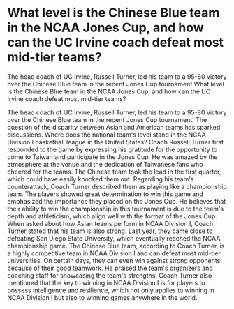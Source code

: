 # What level is the Chinese Blue team in the NCAA Jones Cup, and how can the UC Irvine coach defeat most mid-tier teams?

The head coach of UC Irvine, Russell Turner, led his team to a 95-80 victory over the Chinese Blue team in the recent Jones Cup tournament 
  What level is the Chinese Blue team in the NCAA Jones Cup, and how can the UC Irvine coach defeat most mid-tier teams?

The head coach of UC Irvine, Russell Turner, led his team to a 95-80 victory over the Chinese Blue team in the recent Jones Cup tournament. The question of the disparity between Asian and American teams has sparked discussions. Where does the national team's level stand in the NCAA Division I basketball league in the United States? Coach Russell Turner first responded to the game by expressing his gratitude for the opportunity to come to Taiwan and participate in the Jones Cup. He was amazed by the atmosphere at the venue and the dedication of Taiwanese fans who cheered for the teams. The Chinese team took the lead in the first quarter, which could have easily knocked them out. Regarding his team's counterattack, Coach Turner described them as playing like a championship team. The players showed great determination to win this game and emphasized the importance they placed on the Jones Cup. He believes that their ability to win the championship in this tournament is due to the team's depth and athleticism, which align well with the format of the Jones Cup. When asked about how Asian teams perform in NCAA Division I, Coach Turner stated that his team is also strong. Last year, they came close to defeating San Diego State University, which eventually reached the NCAA championship game. The Chinese Blue team, according to Coach Turner, is a highly competitive team in NCAA Division I and can defeat most mid-tier universities. On certain days, they can even win against strong opponents because of their good teamwork. He praised the team's organizers and coaching staff for showcasing the team's strengths. Coach Turner also mentioned that the key to winning in NCAA Division I is for players to possess intelligence and resilience, which not only applies to winning in NCAA Division I but also to winning games anywhere in the world.